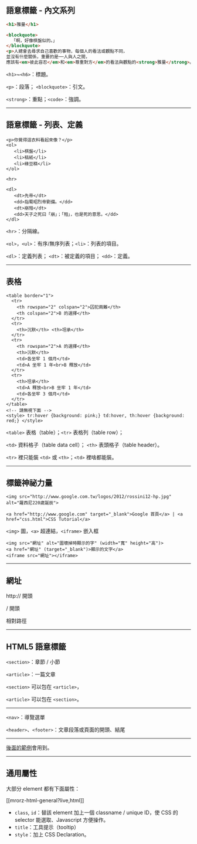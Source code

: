 語意標籤 - 內文系列
----------------

```html
<h1>雅量</h1>

<blockquote>
  「啊，好像棋盤似的。」
</blockquote>
<p>人總會去尋求自己喜歡的事物，每個人的看法或觀點不同，
並沒有什麼關係，重要的是──人與人之間，
應該有<em>彼此容忍</em>和<em>尊重對方</em>的看法與觀點的<strong>雅量</strong>。</p>
```

`<h1>`~`<h6>`：標題。

`<p>`：段落； `<blockquote>`：引文。

`<strong>`：重點；`<code>`：強調。

---

語意標籤 - 列表、定義
------------------

```
<p>你覺得這衣料看起來像？</p>
<ol>
   <li>棋盤</li>
   <li>稿紙</li>
   <li>綠豆糕</li>
</ol>

<hr>

<dl>
   <dt>先帝</dt>
   <dd>指蜀昭烈帝劉備。</dd>
   <dt>崩殂</dt>
   <dd>天子之死曰「崩」；「殂」，也是死的意思。</dd>
</dl>

```

`<hr>`：分隔線。

`<ol>`，`<ul>`：有序/無序列表；`<li>`：列表的項目。

`<dl>`：定義列表； `<dt>`：被定義的項目； `<dd>`：定義。

---

表格
----

```
<table border="1">
  <tr>
    <th rowspan="2" colspan="2">囚犯兩難</th>
    <th colspan="2">B 的選擇</th>
  </tr>
  <tr>
    <th>沉默</th> <th>坦承</th>
  </tr>
  <tr>
    <th rowspan="2">A 的選擇</th>
    <th>沉默</th>
    <td>各坐牢 1 個月</td>
    <td>A 坐牢 1 年<br>B 釋放</td>
  </tr>
  <tr>
    <th>坦承</th>
    <td>A 釋放<br>B 坐牢 1 年</td>
    <td>各坐牢 3 個月</td>
  </tr>
</table>
<!-- 請無視下面 -->
<style> tr:hover {background: pink;} td:hover, th:hover {background: red;} </style>
```

`<table>` 表格（table）；`<tr>` 表格列（table row）；

`<td>` 資料格子（table data cell）； `<th>` 表頭格子（table header）。

`<tr>` 裡只能裝 `<td>` 或 `<th>`；`<td>` 裡啥都能裝。

---

標籤神祕力量
----------

```
<img src="http://www.google.com.tw/logos/2012/rossini12-hp.jpg" alt="羅西尼220歲誕辰">

<a href="http://www.google.com" target="_blank">Google 首頁</a> | <a href="css.html">CSS Tutorial</a>
```

`<img>` 圖，`<a>` 超連結，`<iframe>` 嵌入框

```
<img src="網址" alt="圖壞掉時顯示的字" (width="寬" height="高")>
<a href="網址" (target="_blank")>顯示的文字</a>
<iframe src="網址"></iframe>
```

---

網址
----

http:// 開頭

/ 開頭

相對路徑

---

<!--
表單
----
```
<h1>民意調查</h1>
<form action="http://postecho.heroku.com/" method="post">
  <p>
    <label for="what">你想要努力培養什麼呢？</label>
    <input type="text" name="w" id="what">
  </p>
  <p>你覺得這衣料看起來像？</p>
  <ul>
    <li>
      <input type="checkbox" name="like[]"
       id="board" value="盤">
      <label for="board">棋盤</label>
    </li>
    <li>
      <input type="checkbox" name="like[]"
       id="paper" value="紙">
      <label for="paper">稿紙</label>
    </li>
    <li>
      <input type="checkbox" name="like[]"
       id="cake" value="糕">
      <label for="cake">綠豆糕</label>
    </li>
  </ul>
  <input type="submit" value="送出">
</form>
```
-->
<!--

表單 - 勾勾和點點
---------------

```
<form action="http://postecho.heroku.com/" method="post">

  <input type="checkbox" name="c[]" value="c0">
  <input type="checkbox" name="c[]" value="c1">
  <input type="radio" name="d" value="d0">
  <input type="radio" name="d" value="d1" id="radio-1">
  <label for="radio-1">LABEL</label>
  <br>
</form>
```

`name` 屬性一樣 → 同一組

`<label>` 的 `for` 屬性和 `<input>` 的 `id` 屬性配對
-->

HTML5 語意標籤
-------------

`<section>`：章節 / 小節

`<article>`：一篇文章

`<section>` 可以包在 `<article>`，

`<article>` 可以包在 `<section>`。

- - -

`<nav>`：導覽選單

`<header>`、`<footer>`：文章段落或頁面的開頭、結尾

- - -

[後面的範例](#/layout)會用到。

---

通用屬性
-------

大部分 element 都有下面屬性：

[[mrorz-html-general?live,html]]

<ul>
  <li class="fragment"><code>class</code>, <code>id</code>：替該 element 加上一個 classname / unique ID，使 CSS 的 selector 能選取、Javascript 方便操作。</li>
  <li class="fragment"><code>title</code>：工具提示（tooltip）</li>
  <li class="fragment"><code>style</code>：加上 CSS Declaration。</li>
</ul>
